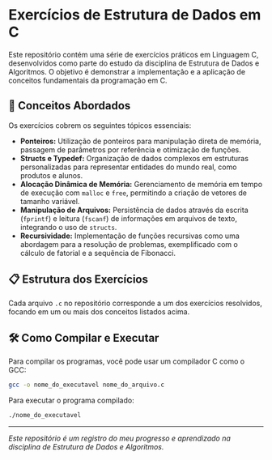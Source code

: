 # Exercícios de Estrutura de Dados em C

Este repositório contém uma série de exercícios práticos em Linguagem C, desenvolvidos como parte do estudo da disciplina de Estrutura de Dados e Algoritmos. O objetivo é demonstrar a implementação e a aplicação de conceitos fundamentais da programação em C.

## 🚀 Conceitos Abordados

Os exercícios cobrem os seguintes tópicos essenciais:

  * **Ponteiros:** Utilização de ponteiros para manipulação direta de memória, passagem de parâmetros por referência e otimização de funções.
  * **Structs e Typedef:** Organização de dados complexos em estruturas personalizadas para representar entidades do mundo real, como produtos e alunos.
  * **Alocação Dinâmica de Memória:** Gerenciamento de memória em tempo de execução com `malloc` e `free`, permitindo a criação de vetores de tamanho variável.
  * **Manipulação de Arquivos:** Persistência de dados através da escrita (`fprintf`) e leitura (`fscanf`) de informações em arquivos de texto, integrando o uso de `structs`.
  * **Recursividade:** Implementação de funções recursivas como uma abordagem para a resolução de problemas, exemplificado com o cálculo de fatorial e a sequência de Fibonacci.

## 📋 Estrutura dos Exercícios

Cada arquivo `.c` no repositório corresponde a um dos exercícios resolvidos, focando em um ou mais dos conceitos listados acima.

## 🛠️ Como Compilar e Executar

Para compilar os programas, você pode usar um compilador C como o GCC:

```bash
gcc -o nome_do_executavel nome_do_arquivo.c
```

Para executar o programa compilado:

```bash
./nome_do_executavel
```

-----

*Este repositório é um registro do meu progresso e aprendizado na disciplina de Estrutura de Dados e Algoritmos.*